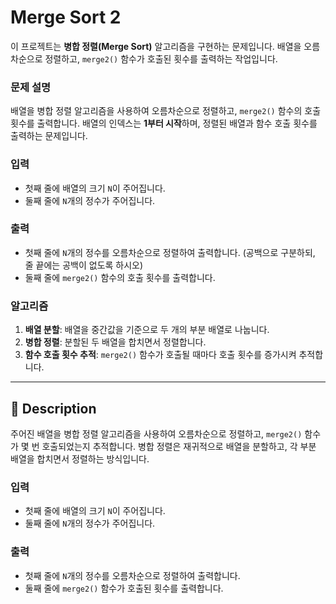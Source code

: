 # Merge Sort 2

이 프로젝트는 **병합 정렬(Merge Sort)** 알고리즘을 구현하는 문제입니다. 배열을 오름차순으로 정렬하고, `merge2()` 함수가 호출된 횟수를 출력하는 작업입니다.

### 문제 설명

배열을 병합 정렬 알고리즘을 사용하여 오름차순으로 정렬하고, `merge2()` 함수의 호출 횟수를 출력합니다. 배열의 인덱스는 **1부터 시작**하며, 정렬된 배열과 함수 호출 횟수를 출력하는 문제입니다.

### 입력

- 첫째 줄에 배열의 크기 `N`이 주어집니다.
- 둘째 줄에 `N`개의 정수가 주어집니다.

### 출력

- 첫째 줄에 `N`개의 정수를 오름차순으로 정렬하여 출력합니다. (공백으로 구분하되, 줄 끝에는 공백이 없도록 하시오)
- 둘째 줄에 `merge2()` 함수의 호출 횟수를 출력합니다.

### 알고리즘

1. **배열 분할**: 배열을 중간값을 기준으로 두 개의 부분 배열로 나눕니다.
2. **병합 정렬**: 분할된 두 배열을 합치면서 정렬합니다.
3. **함수 호출 횟수 추적**: `merge2()` 함수가 호출될 때마다 호출 횟수를 증가시켜 추적합니다.

---

## 📘 Description

주어진 배열을 병합 정렬 알고리즘을 사용하여 오름차순으로 정렬하고, `merge2()` 함수가 몇 번 호출되었는지 추적합니다. 병합 정렬은 재귀적으로 배열을 분할하고, 각 부분 배열을 합치면서 정렬하는 방식입니다.

### 입력

- 첫째 줄에 배열의 크기 `N`이 주어집니다.
- 둘째 줄에 `N`개의 정수가 주어집니다.

### 출력

- 첫째 줄에 `N`개의 정수를 오름차순으로 정렬하여 출력합니다.
- 둘째 줄에 `merge2()` 함수가 호출된 횟수를 출력합니다.